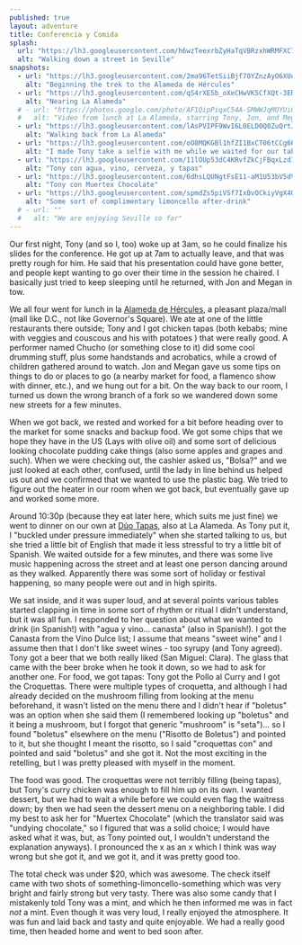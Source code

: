 ```yaml
---
published: true
layout: adventure
title: Conferencia y Comida
splash:
  url: "https://lh3.googleusercontent.com/h6wzTeexrbZyHaTqVBRzxhWRMFXC7ttXYt3CromP5JDuWooKMm1gkKCyZCkGxJDjj5ExLySZY8SBMwCwZiSnuOPzQT8c4mJbIxNtp0Jq5KdKcQoL0vA1FKZcyoVjP-FyVZF51BXDCP_UQvGwW7l21DmrGIV811fjfZoH9ef9R1Te5M_ClN3jti7hzxS0COVVAwzEZm2830aMvyZhCwRzCN0INtHaBllTn1vu4r29XrThbmkEczwtMtQ5F8TTPA8aAndNLq5ifxh16PbwgedkopMgoRNPdH42QtQ4YHQ0YLc-SyifQhlwwo4HAdraPAT-40rsyRmOkCtcResFMMVBkq6-vkmpN_7gdK9lW0pOWT50vRIjhzL_Xhxf15rPn-qWXSuSinUA1rKSzp2EySdljM42JrA6l2MRUwVzOAt-rs2SoHA6O2x_JnT-QraDCXMyaOODcAySz_TMUzK-f-kQRUwepN9rXaioDhPqINxZGn004Fcs94KbH4bcYLI4aSGZ8GwUIb6AN3K3A9L80Rsye1Q9J8x9GkQ0sDu_FRIjs7QgwXWGjI6It3glY4jOqm7-9db2SVpGp2XKpr9SsVpdyNBx6zqnVG3jhxrxCWbXjj3EyG3x=w702-h934-no"
  alt: "Walking down a street in Seville"
snapshots:
  - url: "https://lh3.googleusercontent.com/2ma96TetSiiBjf78YZnzAyO6XUqxLwk8ad9r9SrZBgGc33uDFeac-kMulXOsvh_Sy6V2Dy0vG6tSWZS2lj2BwrpVxKnHouvfbA7UsKAAI49yHHLAU0LeagEFpAaJoVz4eM-VQa-s_8pxvrzkoNXEiRS8GG5-AiC6DKy2zqR0uy-l1FeDLAKMWVwAN-OynAGR49OsalmESw-_MVAQpCXnhN-TfciTtfdssW-Hs-bBoOPVzQGLENs8FK9hEh5dXYJ6Gm7v-6y_pPTebfQwr4-UI_aesSnwk8A1mWk5kGEMS5CjY-6EQTaz6TT5_u0errLrdrYyCD1PyWGm3Ov_rzlcJytiiACf4YUps3rSWHEfUK3-l5NnV7477lODEKb6AqKLiHTG9Pt1jR4NWXsbbvWUi6uHp2G16sLRv9wLC2n9kUtwT38aj9jCWp-LCb_YryfoHkBGLaCSHeBUUleFGGQtGTT1oyeT1OpPMyaE4Eri2UTrKWK1rGBhfsfZj3D1s3O_TlrQ7GupAIFwPi0g0xutYJWeBIggf-xyvVxsw8hutRYHzQKPHfXbuWF2oZV3gDH09FWXs31fqEZzTFt1eXCD7hHoRaXgT7BiDLMHI_1OCfGdNz5ZDRb3=w702-h934-no"
    alt: "Beginning the trek to the Alameda de Hércules"
  - url: "https://lh3.googleusercontent.com/qS4rXE5b_oXeCHwVK5CfXQt-3ERgjVQv8niUsaBcdeB4-kRV1-L8BjoUXktJpNyWGcrn7zcc3DvzMQieZVfhC1qcf1TelpFfxqVFzmGQLqSC1EMm59yI6nnggHSrCtTQEJH7qvOQic3lRbP5qM8VgxbQJ-6_wdyVnOjegUKRypDltGu2xne2VmrzotNQiqRk0yUAkB7aDxnlZ8H-ZwFhPwfgHji0r6YhxezWTEWyDcy_GnMV8N1fwTHbs8BN1Pl3E9UEiXdcUPzaKXLf16NRr3my_GH_jf6KIKneogESuH112tPvbOFa8nCdPBWZ4tzX0nVNV1HWPRYh0c0faQfqwJ6y5_mQoJ4fcZHJe3kAhafvvNVVaMMOkayLaDAJ3wsri4nq2PpPRIn5N7kaWCfHh4VDzrHmXVS2_wesOhhBWle1SaJeU7czoJf0t2eGKbJ7MMSPO8QG0oVudhpSrJkWAxbb9CIltxOLKJZzFYfOyI9Sl9lzlDoExQLLgUUsFu_lpuupD711P8PVruyPeIP3xUERIicxKLM9_ULzx8ZklrqfpEUFIj7kb2ejcFvyQy0O2KDpqoLrtIUco4Fv3WHnhlGfRn_NyTf9keZyWsarRI18xNWk=w702-h934-no"
    alt: "Nearing La Alameda" 
  # - url: "https://photos.google.com/photo/AF1QipPiqxC54A-SMWWJqMOYUiG9cysoSq2kjXjlKOzo"
  #   alt: "Video from lunch at La Alameda, starring Tony, Jon, and Megan"
  - url: "https://lh3.googleusercontent.com/lAsPVIPF9WvI6L0ELD0Q0ZuQrtJzUUfeV_M5MdKfBhrsrMinA__fVhcglDgnm3p5yUmte69R1OIZBl24wBuSJNZ2_Yen2B1IGhzwJ6IMVc9DuoOjWM4hgT_YfIkfWF4fIchIEsBU-DLqWFdqaVLGEQTp6OANfAOkeFgwE7S39tAk64dY2-imNHDB2ekFISXS-TiGLryCuUpNCzhOc29PASh6p1X03xdU-eJ-tEHdIC0kXXjvpG3y2ty9-vH4XPk9lWRYfZP8_vQmCdFw_q9XBq92RXzZJLQfsR3XdFcxMBbRQKbJk0nNb9qcf7oIqqJCYOnyV1tx2cBoQJdVQUnZagPXxaF7fizrsCOJmt5KYCZsZVXnfVBoQQxXlH5kloCa5JXvlvB9wh1NvqvXm4f3C4RMkQ0VJ6GNnX5VfTZpOfJiiNtb7sRgDRDIBqBCEek1-11J2CAM-CaqCjU1ihKaWVxIzrjKDUCWM-a9XGpqaLY_Vt2GrbcYav-s24044x3Bds9IEVCo9F-qyD07M6_qLVofaE3ZVG5LHsO_9exd6RNYDqb0V8fW6UVn9vE4x1HtkNBdUSll-5lzK7a2Wv-cexjjorWasyrEpwt1r6aq-6--KsHG=w702-h934-no"
    alt: "Walking back from La Alameda"
  - url: "https://lh3.googleusercontent.com/oO8MQKGBl1hfZI1BxCT06tCCg66WCf9YuJUKq6jFPGcEU1KhaxuuNwcLLKvmoo29D-5R4HIeIBwCP_uqwKZDQDqs_ttlGjllQbeUQrfbkYoma14182UnTtEao8oj-e7OqmVI-Xdx-rj4Q_XIh6QJdfPEvxB7V9A-RcAPO4lJNVT2CA5AecUYBdGmg5x0P9c_s-wLTC8Y7IKlfx7c_m5XFrs3OYeD1OXMG7oBZjwN1HkfIxAzY-eIo4OE8TDI-UlCZdTrKaS9uPUsZE_Hyt-jr6BzmO8F0jveUN2uR3zI4WELg9UZYtccrEEzPLAsOz-ts5JA3IMp5VynNvdGrOUuf6JcX6j894IiyfocGjcOCxbnJ4eYp4wvTIzOszPtYN4mky_MwN4GM2EoWFpDNuoSjcNzKS9zHrCnODv4CW7ThmjjTHVYk3CaUcvrJIx8IKmDerHXZpSS8mFDVKLfIv1opf1_ylR8pie2wG2p2HOJOdLVADSNOx6mKO6wOgK5rIQrtiMoaJX0ayABBx17vh4pZ6hjWTqA8aFrYUnQphb_AHqH5PeIrAHJD2iRmXe_nSjZdn76vKbeQGHTmVdjLwuk76_n5aF9zmDwnfZ_u0M386mDfR9-=w703-h934-no"
    alt: "I made Tony take a selfie with me while we waited for our table at Dúo Tapas"
  - url: "https://lh3.googleusercontent.com/11lOUp53dC4KRvfZkCjFBqxLzd1XLoJf6i5GMZLsrueksqSIMlMDmWMyxo72DUtIdEQaJcfyUxneU8w5IpRkLEz7w6GHD60a3a4WTkZDtnOl9mp0TWlyiR4u-qVND2_aWoTw5x8Tz5owB8HH0F7l7irBHOlC8HyQDOovc0_YdFYgj6pqLeAOxo6TCNt_B9LCm0gw4ZjY6Wg1vTac4o9yQAbf393NkTZnya1Ka0zrB9vdhXrey2mcuruCNStcipc4M2dfVn1fg1LUGPtGEfZ1RcMYgpBai2Wqle_yp5sGqEWJm0GxI2pDkkIKHZ9DoDVOqeOsbVR3CwVnuVRiZ9DDXgmKYN5Cx8tm0Pq8COmDN7lMJaREP1rV9xFEHr1jqQXe5X-gFu26qSP3hBK4CKp1Pk2nDwOE1jbzUxjcKch6p9IQRu5DmSUCavk7AufBWIsDxJ41WhVgQzcc_wV_9CMpR4M74T1ZRFc8u3pip_Fzn0Pir6b18ClX84ZhHgm6uOdOA7Co2gsbGUexBueSUhw79VJhG0w_4kcHyMFohEAoGJ2OzJD9c7wCNwg6mWBUGqIRoW36GB4gfWFvClpyZnygh9gccS_tcXpcgFl4hrz_oyJLeSU_zhN-=w702-h934-no"
    alt: "Tony con agua, vino, cerveza, y tapas"
  - url: "https://lh3.googleusercontent.com/6dhsLQUNgtFsE11-aM1U53bV5dVTP8qlXhbY3_qWq_z-oDaASoTSy4vn0l3l_B5LDg1eEOqJxNDQFu4rmybUhNxDC_OxtaI30-4OGdWA2kuswqlwyz-MjUJ-suBBvoyx4xqKqHbewZMq86nSmadqyuHGcvusCsehDgreA_Gz7-UY_CwJF3d0RHZcaw49zf9ztghQraXrajTcxN9EeZXseiVyHgcbmfSuPz8oezSM6pQabt18APFPA__R0BC8CijWkQpicew7CetkafZG7drMtwqEJ0XrWaSI51QTWMQXb7p47AFoc93J3pcUGMQiSEilSEigTK9Lb7Aqh1ZLFyYERtzDjJfV3kcu2tqEo_htLgJiO2a2zlT2ARjztbtQHYmp-JJYinmhSzLWVA_6DSene3nBCcrFHccp5odHdhBTdjaIJCpWxTT6L-tLJqzDOnRTwiaac8PVLa3zKnsE6lRqYzjYgPGk2P9z2B7RfLQx5sIqP1gsDkRp_H9EjOvYkescOWe1jybHsjyDC_P-VwKnYz1hKXHQe5OwNG0OYfevLIh9JQSzKPeSEbfbQ8HhsDIVQle8Bwe23pX9npOPT8Bp_kDR3hFLRWqRTZZPhF4TvmopgBoK=w702-h934-no"
    alt: "Tony con Muertex Chocolate"
  - url: "https://lh3.googleusercontent.com/spmdZs5piVSf7IxBvOCkiyVgX4O7NSdNz-H5nczy5gCRbfULTvpCaL03nzkCCHImg4mE6ep-8uDjH5l6c93s7o3Kfo27VDGSeEPRW6QGtwA9REf0UmbsqtKmNNt0dAxcAAut0zBiw4Fd9am9yFB57wxnAUN4hHHmsDDxumZEl43PhV6axTp3QneerWvZ8XPUcfrxOluRhopHym6aA2vM8nTAuajUx9omIbLBK7qEqial7JNg4Hu4BdpwoRnI5QZXnSe2F4Egg1jlmlpLLuJ07GCq9Zh1CF571XyvKXX-H0P2Dk7HLFDRb93YPla9iYana7ASOB2wuAOtTeHaZXoD91OwTxN5XVulFFQ8Q4lksJWLxfOT0YhFfgnpxCq8YqCMMhTxXdh1k7iHrgO3hvJL2ACjSc_GPyso8kdD-aDjJ7Nz-j97Zx4ikVUBcHK5c_K086hhgwjD60gJEfJJzd69fufVVwmMSZU-Jc8oMCICMWsQvg-SiwIkyfO3GqErpeyOd-2_np7SFrIGIKc-fvUi24X0vhwZrwzDemqylLzSp6UEJuxG57VIeKZy7H3BKpP2NR2CtYLVw5cirIpnI6AeQg7X1anJVPLAc_WfjkvKVXfeoSFfLeEr=w839-h934-no"
    alt: "Some sort of complimentary limoncello after-drink"
  # - url: ""
  #   alt: "We are enjoying Seville so far"
---
```


Our first night, Tony (and so I, too) woke up at 3am, so he could finalize his slides for the conference. He got up at 7am to actually leave, and that was pretty rough for him. He said that his presentation could have gone better, and people kept wanting to go over their time in the session he chaired. I basically just tried to keep sleeping until he returned, with Jon and Megan in tow.

We all four went for lunch in la [Alameda de Hércules](https://en.wikipedia.org/wiki/La_Alameda,_Seville), a pleasant plaza/mall (mall like D.C., not like Governor's Square). We ate at one of the little restaurants there outside; Tony and I got chicken tapas (both kebabs; mine with veggies and couscous <!-- ~ brocheta de pollo? --> and his with potatoes <!-- ~ pollo pinccito? -->) that were really good. A performer named Chucho (or something close to it) did some cool drumming stuff, plus some handstands and acrobatics, while a crowd of children gathered around to watch. Jon and Megan gave us some tips on things to do or places to go (a nearby market for food, a flamenco show with dinner, etc.), and we hung out for a bit. On the way back to our room, I turned us down the wrong branch of a fork so we wandered down some new streets for a few minutes.

When we got back, we rested and worked for a bit before heading over to the market for some snacks and backup food. We got some chips that we hope they have in the US (Lays with olive oil) and some sort of delicious looking chocolate pudding cake things (also some apples and grapes and such). When we were checking out, the cashier asked us, "Bolsa?" and we just looked at each other, confused, until the lady in line behind us helped us out and we confirmed that we wanted to use the plastic bag. We tried to figure out the heater in our room when we got back, but eventually gave up and worked some more.

Around 10:30p (because they eat later here, which suits me just fine) we went to dinner on our own at [Dúo Tapas](https://www.facebook.com/DuoTapasSevilla/), also at La Alameda. As Tony put it, I "buckled under pressure immediately" when she started talking to us, but she tried a little bit of English that made it less stressful to try a little bit of Spanish. We waited outside for a few minutes, and there was some live music happening across the street and at least one person dancing around as they walked. Apparently there was some sort of holiday or festival happening, so many people were out and in high spirits.

We sat inside, and it was super loud, and at several points various tables started clapping in time in some sort of rhythm or ritual I didn't understand, but it was all fun. I responded to her question about what we wanted to drink (in Spanish!) with "agua y vino... canasta" (also in Spanish!). I got the Canasta from the Vino Dulce list; I assume that means "sweet wine" and I assume then that I don't like sweet wines - too syrupy (and Tony agreed). Tony got a beer that we both really liked (San Miguel: Clara). The glass that came with the beer broke when he took it down, so we had to ask for another one. <!-- I also held the beer for the waiter to remove the bottle cap when he came back (no language fumbling necessary! just good old fashioned reasoning). --> For food, we got tapas: Tony got the Pollo al Curry and I got the Croquettas. There were multiple types of croquetta, and although I had already decided on the mushroom filling from looking at the menu beforehand, it wasn't listed on the menu there and I didn't hear if "boletus" was an option when she said them (I remembered looking up "boletus" and it being a mushroom, but I forgot that generic "mushroom" is "seta")... so I found "boletus" elsewhere on the menu ("Risotto de Boletus") and pointed to it, but she thought I meant the risotto, so I said "croquettas con" and pointed and said "boletus" and she got it. Not the most exciting in the retelling, but I was pretty pleased with myself in the moment.

The food was good. The croquettas were not terribly filling (being tapas), but Tony's curry chicken was enough to fill him up on its own. I wanted dessert, but we had to wait a while before we could even flag the waitress down; by then we had seen the dessert menu on a neighboring table. I did my best to ask her for "Muertex Chocolate" (which the translator said was "undying chocolate," so I figured that was a solid choice; I would have asked what it was, but, as Tony pointed out, I wouldn't understand the explanation anyways). I pronounced the x as an x which I think was way wrong but she got it, and we got it, and it was pretty good too. 

The total check was under $20, which was awesome. The check itself came with two shots of something-limoncello-something which was very bright and fairly strong but very tasty. There was also some candy that I mistakenly told Tony was a mint, and which he then informed me was in fact _not_ a mint. Even though it was very loud, I really enjoyed the atmosphere. It was fun and laid back and tasty and quite enjoyable. We had a really good time, then headed home and went to bed soon after.

